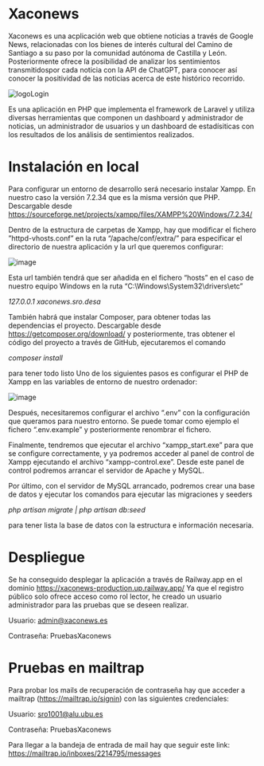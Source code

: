 # Xaconews
Xaconews es una acplicación web que obtiene noticias a través de Google News, relacionadas con los bienes de interés cultural del Camino de Santiago a su paso por la comunidad autónoma de Castilla y León. Posteriormente ofrece la posibilidad de  analizar los sentimientos transmitidospor cada noticia con la API de ChatGPT, para conocer así conocer la positividad de las noticias acerca de este histórico recorrido.

![logoLogin](https://github.com/sro1001/xaconews/assets/44772062/60d517ce-603f-49fc-93c7-99d9efec3b27)


Es una aplicación en PHP que implementa el framework de Laravel y utiliza diversas herramientas que componen un dashboard y administrador de noticias, un administrador de usuarios y un dashboard de estadísiticas con los resultados de los análisis de sentimientos realizados.

# Instalación en local

Para configurar un entorno de desarrollo será necesario instalar Xampp. En nuestro caso la versión 7.2.34 que es la misma versión que PHP. Descargable desde https://sourceforge.net/projects/xampp/files/XAMPP%20Windows/7.2.34/

Dentro de la estructura de carpetas de Xampp, hay que modificar el fichero ”httpd-vhosts.conf” en la ruta “/apache/conf/extra/” para especificar el directorio de nuestra aplicación y la url que queremos configurar:
 
![image](https://github.com/sro1001/xaconews/assets/44772062/2afb1f71-3c7b-40a0-bd44-72e8a291d9d8)

Esta url también tendrá que ser añadida en el fichero “hosts” en el caso de nuestro equipo Windows en la ruta “C:\Windows\System32\drivers\etc”

*127.0.0.1   xaconews.sro.desa*

También habrá que instalar Composer, para obtener todas las dependencias el proyecto. Descargable desde https://getcomposer.org/download/ y posteriormente, tras obtener el código del proyecto a través de GitHub, ejecutaremos el comando

*composer install*

para tener todo listo
Uno de los siguientes pasos es configurar el PHP de Xampp en las variables de entorno de nuestro ordenador:

![image](https://github.com/sro1001/xaconews/assets/44772062/33ebdaa2-2cac-421d-839c-d5891a129a97)

 
Después, necesitaremos configurar el archivo “.env” con la configuración que queramos para nuestro entorno. Se puede tomar como ejemplo el fichero “.env.example” y posteriormente renombrar el fichero. 

Finalmente, tendremos que ejecutar el archivo “xampp_start.exe” para que se configure correctamente, y ya podremos acceder al panel de control de Xampp ejecutando el archivo “xampp-control.exe”. Desde este panel de control podremos arrancar el servidor de Apache y MySQL.

Por último, con el servidor de MySQL arrancado, podremos crear una base de datos y ejecutar los comandos para ejecutar las migraciones y seeders 

*php artisan migrate | php artisan db:seed*

para tener lista la base de datos con la estructura e información necesaria.

# Despliegue

Se ha conseguido desplegar la aplicación a través de Railway.app en el dominio https://xaconews-production.up.railway.app/
Ya que el registro público solo ofrece acceso como rol lector, he creado un usuario administrador para las pruebas que se deseen realizar.

Usuario: admin@xaconews.es

Contraseña: PruebasXaconews

# Pruebas en mailtrap
Para probar los mails de recuperación de contraseña hay que acceder a mailtrap (https://mailtrap.io/signin) con las siguientes credenciales:

Usuario: sro1001@alu.ubu.es

Contraseña: PruebasXaconews

Para llegar a la bandeja de entrada de mail hay que seguir este link: https://mailtrap.io/inboxes/2214795/messages
